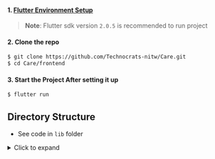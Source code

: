 #### 1. [Flutter Environment Setup](https://flutter.dev/docs/get-started/install)

> **Note**: Flutter sdk version `2.0.5` is recommended to run project

#### 2. Clone the repo

```sh
$ git clone https://github.com/Technocrats-nitw/Care.git
$ cd Care/frontend
```
#### 3. Start the Project After setting it up
```sh
$ flutter run
```


## Directory Structure
- See code in `lib` folder
<details>
     <summary> Click to expand </summary>

```
├───android
│   ├───app
│   │   └───src
│   │       ├───debug
│   │       ├───main
│   │       │   ├───kotlin
│   │       │   │   └───com
│   │       │   │       └───example
│   │       │   │           └───login_signup_example
│   │       │   └───res
│   │       │       ├───drawable
│   │       │       ├───drawable-v21
│   │       │       ├───drawable-v29
│   │       │       ├───drawable-v30
│   │       │       ├───mipmap-hdpi
│   │       │       ├───mipmap-mdpi
│   │       │       ├───mipmap-xhdpi
│   │       │       ├───mipmap-xxhdpi
│   │       │       ├───mipmap-xxxhdpi
│   │       │       ├───values
│   │       │       └───values-night
│   │       └───profile
│   └───gradle
│       └───wrapper
├───assets
│   ├───fonts
│   │   └───Cairo
│   ├───icons
│   └───images
│       ├───category
│       ├───covid
│       ├───dev
│       ├───docinfo
│       ├───docprofile
│       └───launch
├───ios
│   ├───Flutter
│   ├───Runner
│   │   ├───Assets.xcassets
│   │   │   ├───AppIcon.appiconset
│   │   │   ├───LaunchBackground.imageset
│   │   │   └───LaunchImage.imageset
│   │   └───Base.lproj
│   ├───Runner.xcodeproj
│   │   ├───project.xcworkspace
│   │   │   └───xcshareddata
│   │   └───xcshareddata
│   │       └───xcschemes
│   └───Runner.xcworkspace
│       └───xcshareddata
├───lib
│   ├───model
│   ├───screens
│   │   ├───account
│   │   ├───amz_health_cntr
│   │   │   └───pages
│   │   │       ├───mobile
│   │   │       │   └───widgets
│   │   │       ├───tablet
│   │   │       │   └───widgets
│   │   │       └───web
│   │   │           └───widgets
│   │   ├───chat
│   │   ├───dev_ui
│   │   ├───doctor_ui
│   │   ├───hospital_ui
│   │   │   └───med_shop
│   │   └───patient_ui
│   │       ├───covid_ui
│   │       ├───nearby_hosp_doc
│   │       └───profile
│   ├───services
│   ├───utils
│   │   └───themes
│   └───widgets
├───macos
│   ├───Flutter
│   ├───Runner
│   │   ├───Assets.xcassets
│   │   │   └───AppIcon.appiconset
│   │   ├───Base.lproj
│   │   └───Configs
│   ├───Runner.xcodeproj
│   │   ├───project.xcworkspace
│   │   │   └───xcshareddata
│   │   └───xcshareddata
│   │       └───xcschemes
│   └───Runner.xcworkspace
│       └───xcshareddata
└───web
    ├───icons
    └───splash
```

</details>

<!-- <img src="https://github.com/Technocrats-nitw/Care/blob/master/res/Frontend_tree.png"> -->